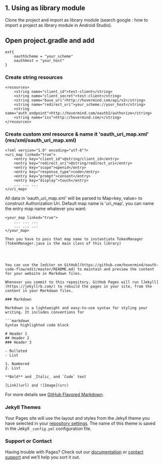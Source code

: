 
## 1. Using as library module
Clone the project and import as library module (search google : how to import a project as library module in Android Studio).

## Open project.gradle and add
```
ext{
    oauthScheme = "your_scheme"
    oauthHost = "your_host"
}
```

### Create string resources
```
<resources>
    <string name="client_id">test-client</string>
    <string name="client_secret">test-client</string>
    <string name="base_uri">http://hovermind.com/api/v2</string>
    <string name="redirect_uri">your_scheme://your_host</string>
    <string name="auth_endpoint">http://hovermind.com/oauth2/authorize</string>
    <string name="iss">http://hovermind.com/</string>
</resources>
``` 

### Create custom xml resource & name it 'oauth_uri_map.xml' (res/xml/oauth_uri_map.xml)
```
<?xml version="1.0" encoding="utf-8"?>
<uri_map linked="true">
    <entry key="client_id">@string/client_id</entry>
    <entry key="redirect_uri">@string/redirect_uri</entry>
    <entry key="scope">openid</entry>
    <entry key="response_type">code</entry>
    <entry key="prompt">consent</entry>
    <entry key="display">touch</entry>
    ... ... ...
</uri_map>
```
All data in 'oauth_uri_map.xml' will be parsed to Map<key, value> to construct Authorization Uri. Default map name is 'uri_map', you can name the entry map name whatever you want: 
```
<your_map linked="true">
    ... ... ...
    ... ... ...
</your_map>

Then you have to pass that map name to instantiate TokenManager (TokenManager.java is the main class of this library)




You can use the [editor on GitHub](https://github.com/hovermind/oauth-code-flow/edit/master/README.md) to maintain and preview the content for your website in Markdown files.

Whenever you commit to this repository, GitHub Pages will run [Jekyll](https://jekyllrb.com/) to rebuild the pages in your site, from the content in your Markdown files.

### Markdown

Markdown is a lightweight and easy-to-use syntax for styling your writing. It includes conventions for

```markdown
Syntax highlighted code block

# Header 1
## Header 2
### Header 3

- Bulleted
- List

1. Numbered
2. List

**Bold** and _Italic_ and `Code` text

[Link](url) and ![Image](src)
```

For more details see [GitHub Flavored Markdown](https://guides.github.com/features/mastering-markdown/).

### Jekyll Themes

Your Pages site will use the layout and styles from the Jekyll theme you have selected in your [repository settings](https://github.com/hovermind/oauth-code-flow/settings). The name of this theme is saved in the Jekyll `_config.yml` configuration file.

### Support or Contact

Having trouble with Pages? Check out our [documentation](https://help.github.com/categories/github-pages-basics/) or [contact support](https://github.com/contact) and we’ll help you sort it out.
